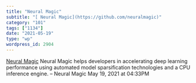 ```yaml
---
title: "Neural Magic"
subtitle: "[ Neural Magic](https://github.com/neuralmagic)"
category: "101"
tags: ["1134"]
date: "2021-05-19"
type: "wp"
wordpress_id: 2904
---
```

[ Neural Magic](https://github.com/neuralmagic)
 Neural Magic helps developers in accelerating deep learning performance using automated model sparsification technologies and a CPU inference engine. – Neural Magic
May 19, 2021 at 04:33PM